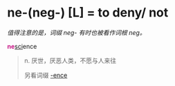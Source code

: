 # ne-(neg-) [L] = to deny/ not

*值得注意的是，词缀 neg- 有时也被看作词根 _neg_。*

<b style="color: #C71585;">ne</b>[sci](_sci_.md)ence
> n. 厌世，厌恶人类，不愿与人来往
>
> 另看词缀 [-ence](-ence.md)